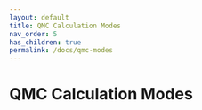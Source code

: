 ```yaml
---
layout: default
title: QMC Calculation Modes
nav_order: 5
has_children: true
permalink: /docs/qmc-modes
---
```


# QMC Calculation Modes

